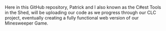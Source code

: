 Here in this GitHub repository, Patrick and I also known as the C#est Tools in the Shed, will be uploading our code as we progress through our CLC project, eventually creating a fully functional web version of our Minesweeper Game.
